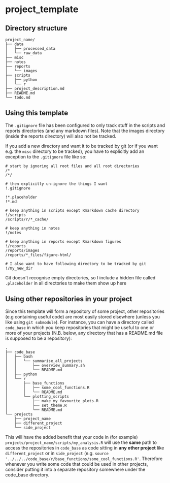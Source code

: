 # project_template

## Directory structure

```
project_name/
├── data
│   ├── processed_data
│   └── raw_data
├── misc
├── notes
├── reports
│   └── images
├── scripts
│   ├── python
│   └── r
├── project_description.md
├── README.md
└── todo.md
```

## Using this template
The `.gitignore` file has been configured to only track stuff in the scripts
and reports directories (and any markdown files). Note that the images 
directory (inside the reports directory) will also not be tracked.

If you add a new directory and want it to be tracked by git (or if you want
e.g. the `misc` directory to be tracked), you have to explicitly add an
exception to the `.gitignore`  file like so:

```
# start by ignoring all root files and all root directories
/*
/*/

# then explicitly un-ignore the things I want
!.gitignore

!*.placeholder
!*.md

# keep anything in scripts except Rmarkdown cache directory
!/scripts
/scripts/r/*_cache/

# keep anything in notes
!/notes

# keep anything in reports except Rmarkdown figures
!/reports
/reports/images
/reports/*_files/figure-html/

# I also want to have following directory to be tracked by git
!/my_new_dir
```

Git doesn't recognise empty directories, so I include a hidden file called
`.placeholder` in all directories to make them show up here

## Using other repositories in your project
Since this template will form a repository of some project, other repositories
(e.g containing useful code) are most easily stored elsewhere (unless you like
using `git submodule`). For instance, you can have a directory called
`code_base` in which you keep repositories that might be useful to one or more
of your projects (N.B. below, any directory that has a README.md file is
supposed to be a repository):

```
.
├── code_base
│   ├── bash
│   │   └── summarise_all_projects
│   │       ├── overview_summary.sh
│   │       └── README.md
│   ├── python
│   └── r
│       ├── base_functions
│       │   ├── some_cool_functions.R
│       │   └── README.md
│       └── plotting_scripts
│           ├── make_my_favourite_plots.R
│           ├── set_theme.R
│           └── README.md
└── projects
    ├── project_name
    ├── different_project
    └── side_project
```

This will have the added benefit that your code in (for example)
`projects/project_name/scripts/my_analysis.R` will use the **same** path to
access the repositories in `code_base` as code sitting in **any other project**
like `different_project` or in `side_project` (e.g. `source
'../../../code_base/r/base_functions/some_cool_functions.R'`. Therefore
whenever you write some code that could be used in other projects, consider
putting it into a separate repository somewhere under the code_base directory. 
